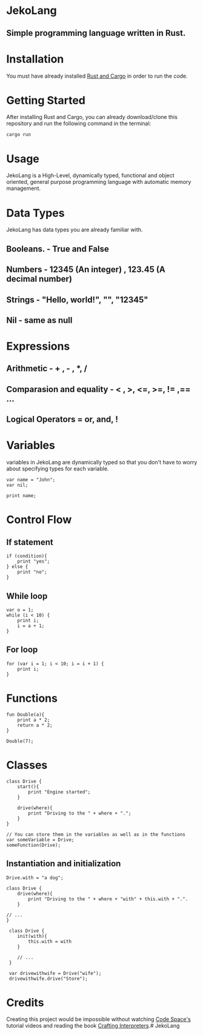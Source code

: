 # JekoLang

## Simple programming language written in Rust.

# Installation

You must have already installed [Rust and Cargo](https://doc.rust-lang.org/cargo/getting-started/installation.html) in order to run the code.

# Getting Started

After installing Rust and Cargo, you can already download/clone this repository and run the following command in the terminal:

```
cargo run
```

# Usage

JekoLang is a High-Level, dynamically typed, functional and object oriented, general purpose programming language with automatic memory management.

# Data Types

JekoLang has data types you are already familiar with.

## Booleans. - True and False

## Numbers - 12345 (An integer) , 123.45 (A decimal number)

## Strings - "Hello, world!", "", "12345"

## Nil - same as null

# Expressions

## Arithmetic - + , - , \*, /

## Comparasion and equality - < , >, <=, >=, != ,== ...

## Logical Operators = or, and, !

# Variables

variables in JekoLang are dynamically typed so that you don't have to worry about specifying types for each variable.

```
var name = "John";
var nil;

print name;
```

# Control Flow

## If statement

```
if (condition){
    print "yes";
} else {
    print "no";
}
```

## While loop

```
var o = 1;
while (i < 10) {
    print i;
    i = a + 1;
}
```

## For loop

```
for (var i = 1; i < 10; i = i + 1) {
    print i;
}
```

# Functions

```
fun Double(a){
    print a * 2;
    return a * 2;
}

Double(7);
```

# Classes

```
class Drive {
    start(){
        print "Engine started";
    }

    drive(where){
        print "Driving to the " + where + ".";
    }
}

// You can store them in the variables as well as in the functions
var someVariable = Drive;
someFunction(Drive);
```

## Instantiation and initialization

```
Drive.with = "a dog";

class Drive {
    drive(where){
        print "Driving to the " + where + "with" + this.with + ".".
    }

// ...
}
```

```
 class Drive {
    init(with){
        this.with = with
    }

    // ...
 }

 var drivewithwife = Drive("wife");
 drivewithwife.drive("Store");
```

# Credits

Creating this project would be impossible without watching [Code Space's](https://www.youtube.com/@codescope6903) tutorial videos and reading the book [Crafting Interpreters](https://craftinginterpreters.com/contents.html).# JekoLang

